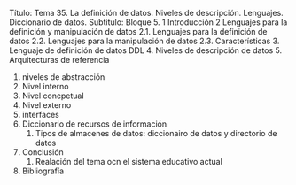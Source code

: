 Título: Tema 35. La definición de datos. Niveles de descripción. Lenguajes. Diccionario de datos.
Subtitulo: Bloque 5.
1 Introducción
2 Lenguajes para la definición y manipulación de datos
2.1. Lenguajes para la definición de datos
2.2. Lenguajes para la manipulación de datos
2.3. Características
3. Lenguaje de definición de datos DDL
4. Niveles de descripción de datos
5. Arquitecturas de referencia
   1. niveles de abstracción
   2. Nivel interno
   3. Nivel concpetual
   4. Nivel externo
   5. interfaces
6. Diccionario de recursos de información
   1. Tipos de almacenes de datos: diccionairo de datos y directorio de datos
7. Conclusión
   1. Realación del tema ocn el sistema educativo actual
8. Bibliografía

